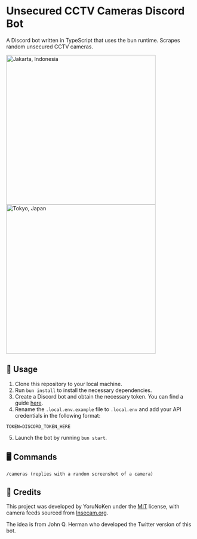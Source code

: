 # Unsecured CCTV Cameras Discord Bot

A Discord bot written in TypeScript that uses the bun runtime. Scrapes random unsecured CCTV cameras.

<img src="https://cdn.discordapp.com/attachments/1158385900972163174/1158412960184680478/986197.jpg?ex=651c27a3" alt="Jakarta, Indonesia" width="400"/> <img src="https://cdn.discordapp.com/attachments/1158385900972163174/1158416609157849238/876545.jpg" alt="Tokyo, Japan" width="400">
## 🚀 Usage

1. Clone this repository to your local machine.
2. Run `bun install` to install the necessary dependencies.
3. Create a Discord bot and obtain the necessary token. You can find a guide [here](https://discord.com/build/app-developers).
4. Rename the `.local.env.example` file to `.local.env` and add your API credentials in the following format:

```env
TOKEN=DISCORD_TOKEN_HERE
```

5. Launch the bot by running `bun start`.

## 🖥️ Commands 

```env
/cameras (replies with a random screenshot of a camera)
```

## 🙌 Credits

This project was developed by YoruNoKen under the [MIT](https://choosealicense.com/licenses/mit/) license, with camera feeds sourced from [Insecam.org](http://www.insecam.org/static/sitemap.xml).

The idea is from John Q. Herman who developed the Twitter version of this bot.

